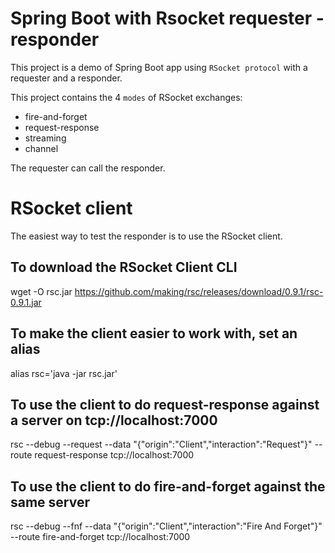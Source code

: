 # Spring Boot with Rsocket requester - responder

This project is a demo of Spring Boot app using `RSocket protocol` with a requester and a responder.

This project contains the 4 `modes` of RSocket exchanges:
- fire-and-forget
- request-response
- streaming
- channel 

The requester can call the responder.


# RSocket client

The easiest way to test the responder is to use the RSocket client.

## To download the RSocket Client CLI
  wget -O rsc.jar https://github.com/making/rsc/releases/download/0.9.1/rsc-0.9.1.jar

## To make the client easier to work with, set an alias
  alias rsc='java -jar rsc.jar'

## To use the client to do request-response against a server on tcp://localhost:7000
  rsc --debug --request --data "{\"origin\":\"Client\",\"interaction\":\"Request\"}" --route request-response tcp://localhost:7000

## To use the client to do fire-and-forget against the same server
  rsc --debug --fnf --data "{\"origin\":\"Client\",\"interaction\":\"Fire And Forget\"}" --route fire-and-forget tcp://localhost:7000